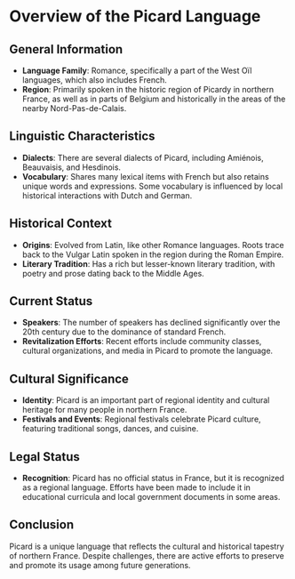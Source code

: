 # Overview of the Picard Language

## General Information
- **Language Family**: Romance, specifically a part of the West Oïl languages, which also includes French.
- **Region**: Primarily spoken in the historic region of Picardy in northern France, as well as in parts of Belgium and historically in the areas of the nearby Nord-Pas-de-Calais.

## Linguistic Characteristics
- **Dialects**: There are several dialects of Picard, including Amiénois, Beauvaisis, and Hesdinois.
- **Vocabulary**: Shares many lexical items with French but also retains unique words and expressions. Some vocabulary is influenced by local historical interactions with Dutch and German.

## Historical Context
- **Origins**: Evolved from Latin, like other Romance languages. Roots trace back to the Vulgar Latin spoken in the region during the Roman Empire.
- **Literary Tradition**: Has a rich but lesser-known literary tradition, with poetry and prose dating back to the Middle Ages.

## Current Status
- **Speakers**: The number of speakers has declined significantly over the 20th century due to the dominance of standard French.
- **Revitalization Efforts**: Recent efforts include community classes, cultural organizations, and media in Picard to promote the language. 

## Cultural Significance
- **Identity**: Picard is an important part of regional identity and cultural heritage for many people in northern France.
- **Festivals and Events**: Regional festivals celebrate Picard culture, featuring traditional songs, dances, and cuisine.

## Legal Status
- **Recognition**: Picard has no official status in France, but it is recognized as a regional language. Efforts have been made to include it in educational curricula and local government documents in some areas.

## Conclusion
Picard is a unique language that reflects the cultural and historical tapestry of northern France. Despite challenges, there are active efforts to preserve and promote its usage among future generations.